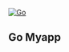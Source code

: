 [![Go](https://github.com/marcelohack/go-myapp/actions/workflows/go.yml/badge.svg)](https://github.com/marcelohack/go-myapp/actions/workflows/go.yml)
## Go Myapp
